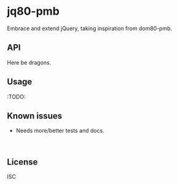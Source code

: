 ﻿
<!--#echo json="package.json" key="name" underline="=" -->
jq80-pmb
========
<!--/#echo -->

<!--#echo json="package.json" key="description" -->
Embrace and extend jQuery, taking inspiration from dom80-pmb.
<!--/#echo -->



API
---

Here be dragons.



Usage
-----

:TODO:



Known issues
------------

* Needs more/better tests and docs.





<!--#toc stop="scan" -->

&nbsp;


License
-------
<!--#echo json="package.json" key="license" -->
ISC
<!--/#echo -->
